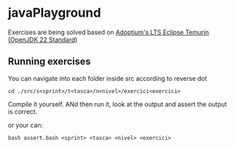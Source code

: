 # javaPlayground

Exercises are being solved based on [Adoptium's LTS Eclipse Temurin (OpenJDK 22 Standard)](https://adoptium.net)

## Running exercises

You can navigate into each folder inside src according to reverse dot

`cd ./src/s<sprint>/t<tasca>/n<nivel>/exercici<exercici>`

Compile it yourself.
ANd then run it, look at the output and assert the output is correct.

or your can:

`bash assert.bash <sprint> <tasca> <nivel> <exercici>`
